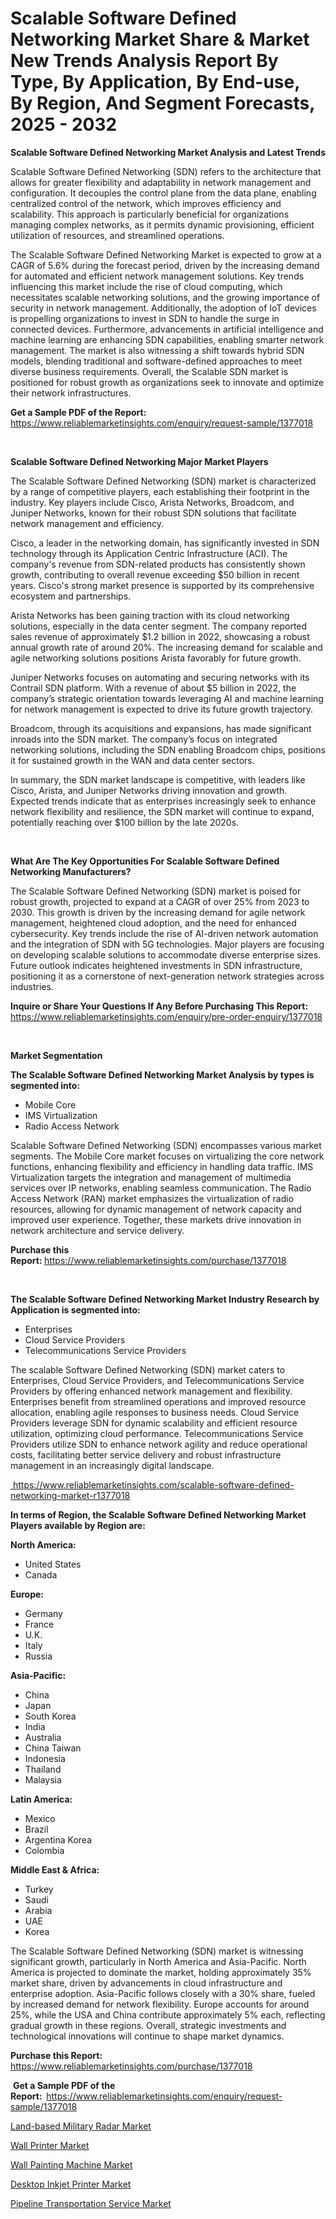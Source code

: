 <p><h1>Scalable Software Defined Networking Market Share & Market New Trends Analysis Report By Type, By Application, By End-use, By Region, And Segment Forecasts, 2025 - 2032</h1></p><p><strong>Scalable Software Defined Networking Market Analysis and Latest Trends</strong></p>
<p><p>Scalable Software Defined Networking (SDN) refers to the architecture that allows for greater flexibility and adaptability in network management and configuration. It decouples the control plane from the data plane, enabling centralized control of the network, which improves efficiency and scalability. This approach is particularly beneficial for organizations managing complex networks, as it permits dynamic provisioning, efficient utilization of resources, and streamlined operations.</p><p>The Scalable Software Defined Networking Market is expected to grow at a CAGR of 5.6% during the forecast period, driven by the increasing demand for automated and efficient network management solutions. Key trends influencing this market include the rise of cloud computing, which necessitates scalable networking solutions, and the growing importance of security in network management. Additionally, the adoption of IoT devices is propelling organizations to invest in SDN to handle the surge in connected devices. Furthermore, advancements in artificial intelligence and machine learning are enhancing SDN capabilities, enabling smarter network management. The market is also witnessing a shift towards hybrid SDN models, blending traditional and software-defined approaches to meet diverse business requirements. Overall, the Scalable SDN market is positioned for robust growth as organizations seek to innovate and optimize their network infrastructures.</p></p>
<p><strong>Get a Sample PDF of the Report:&nbsp;</strong> <a href="https://www.reliablemarketinsights.com/enquiry/request-sample/1377018?utm_campaign=2240&utm_medium=2&utm_source=Github&utm_content=ia&utm_term=28032025&utm_id=scalable-software-defined-networking">https://www.reliablemarketinsights.com/enquiry/request-sample/1377018</a></p>
<p>&nbsp;</p>
<p><strong>Scalable Software Defined Networking Major Market Players</strong></p>
<p><p>The Scalable Software Defined Networking (SDN) market is characterized by a range of competitive players, each establishing their footprint in the industry. Key players include Cisco, Arista Networks, Broadcom, and Juniper Networks, known for their robust SDN solutions that facilitate network management and efficiency.</p><p>Cisco, a leader in the networking domain, has significantly invested in SDN technology through its Application Centric Infrastructure (ACI). The company's revenue from SDN-related products has consistently shown growth, contributing to overall revenue exceeding $50 billion in recent years. Cisco's strong market presence is supported by its comprehensive ecosystem and partnerships.</p><p>Arista Networks has been gaining traction with its cloud networking solutions, especially in the data center segment. The company reported sales revenue of approximately $1.2 billion in 2022, showcasing a robust annual growth rate of around 20%. The increasing demand for scalable and agile networking solutions positions Arista favorably for future growth.</p><p>Juniper Networks focuses on automating and securing networks with its Contrail SDN platform. With a revenue of about $5 billion in 2022, the company’s strategic orientation towards leveraging AI and machine learning for network management is expected to drive its future growth trajectory.</p><p>Broadcom, through its acquisitions and expansions, has made significant inroads into the SDN market. The company’s focus on integrated networking solutions, including the SDN enabling Broadcom chips, positions it for sustained growth in the WAN and data center sectors.</p><p>In summary, the SDN market landscape is competitive, with leaders like Cisco, Arista, and Juniper Networks driving innovation and growth. Expected trends indicate that as enterprises increasingly seek to enhance network flexibility and resilience, the SDN market will continue to expand, potentially reaching over $100 billion by the late 2020s.</p></p>
<p>&nbsp;</p>
<p><strong>What Are The Key Opportunities For Scalable Software Defined Networking Manufacturers?</strong></p>
<p><p>The Scalable Software Defined Networking (SDN) market is poised for robust growth, projected to expand at a CAGR of over 25% from 2023 to 2030. This growth is driven by the increasing demand for agile network management, heightened cloud adoption, and the need for enhanced cybersecurity. Key trends include the rise of AI-driven network automation and the integration of SDN with 5G technologies. Major players are focusing on developing scalable solutions to accommodate diverse enterprise sizes. Future outlook indicates heightened investments in SDN infrastructure, positioning it as a cornerstone of next-generation network strategies across industries.</p></p>
<p><strong>Inquire or Share Your Questions If Any Before Purchasing This Report:</strong> <a href="https://www.reliablemarketinsights.com/enquiry/pre-order-enquiry/1377018?utm_campaign=2240&utm_medium=2&utm_source=Github&utm_content=ia&utm_term=28032025&utm_id=scalable-software-defined-networking">https://www.reliablemarketinsights.com/enquiry/pre-order-enquiry/1377018</a></p>
<p>&nbsp;</p>
<p><strong>Market Segmentation</strong></p>
<p><strong>The Scalable Software Defined Networking Market Analysis by types is segmented into:</strong></p>
<p><ul><li>Mobile Core</li><li>IMS Virtualization</li><li>Radio Access Network</li></ul></p>
<p><p>Scalable Software Defined Networking (SDN) encompasses various market segments. The Mobile Core market focuses on virtualizing the core network functions, enhancing flexibility and efficiency in handling data traffic. IMS Virtualization targets the integration and management of multimedia services over IP networks, enabling seamless communication. The Radio Access Network (RAN) market emphasizes the virtualization of radio resources, allowing for dynamic management of network capacity and improved user experience. Together, these markets drive innovation in network architecture and service delivery.</p></p>
<p><strong>Purchase this Report:&nbsp;</strong><a href="https://www.reliablemarketinsights.com/purchase/1377018?utm_campaign=2240&utm_medium=2&utm_source=Github&utm_content=ia&utm_term=28032025&utm_id=scalable-software-defined-networking">https://www.reliablemarketinsights.com/purchase/1377018</a></p>
<p>&nbsp;</p>
<p><strong>The Scalable Software Defined Networking Market Industry Research by Application is segmented into:</strong></p>
<p><ul><li>Enterprises</li><li>Cloud Service Providers</li><li>Telecommunications Service Providers</li></ul></p>
<p><p>The scalable Software Defined Networking (SDN) market caters to Enterprises, Cloud Service Providers, and Telecommunications Service Providers by offering enhanced network management and flexibility. Enterprises benefit from streamlined operations and improved resource allocation, enabling agile responses to business needs. Cloud Service Providers leverage SDN for dynamic scalability and efficient resource utilization, optimizing cloud performance. Telecommunications Service Providers utilize SDN to enhance network agility and reduce operational costs, facilitating better service delivery and robust infrastructure management in an increasingly digital landscape.</p></p>
<p><a href="https://www.reliablemarketinsights.com/scalable-software-defined-networking-market-r1377018?utm_campaign=2240&utm_medium=2&utm_source=Github&utm_content=ia&utm_term=28032025&utm_id=scalable-software-defined-networking">&nbsp;https://www.reliablemarketinsights.com/scalable-software-defined-networking-market-r1377018</a></p>
<p><strong>In terms of Region, the Scalable Software Defined Networking Market Players available by Region are:</strong></p>
<p>
    <p> <strong> North America: </strong>
        <ul>
            <li>United States</li>
            <li>Canada</li>
        </ul>
        </p> 
    <p> <strong> Europe: </strong>
        <ul>
            <li>Germany</li>
            <li>France</li>
            <li>U.K.</li>
            <li>Italy</li>
            <li>Russia</li>
        </ul>
        </p> 
    <p> <strong> Asia-Pacific: </strong>
        <ul>
            <li>China</li>
            <li>Japan</li>
            <li>South Korea</li>
            <li>India</li>
            <li>Australia</li>
            <li>China Taiwan</li>
            <li>Indonesia</li>
            <li>Thailand</li>
            <li>Malaysia</li>
        </ul>
        </p> 
    <p> <strong> Latin America: </strong>
        <ul>
            <li>Mexico</li>
            <li>Brazil</li>
            <li>Argentina Korea</li>
            <li>Colombia</li>
        </ul>
        </p> 
    <p> <strong> Middle East & Africa: </strong>
        <ul>
            <li>Turkey</li>
            <li>Saudi</li>
            <li>Arabia</li>
            <li>UAE</li>
            <li>Korea</li>
        </ul>
    </p>
    </p>
<p><p>The Scalable Software Defined Networking (SDN) market is witnessing significant growth, particularly in North America and Asia-Pacific. North America is projected to dominate the market, holding approximately 35% market share, driven by advancements in cloud infrastructure and enterprise adoption. Asia-Pacific follows closely with a 30% share, fueled by increased demand for network flexibility. Europe accounts for around 25%, while the USA and China contribute approximately 5% each, reflecting gradual growth in these regions. Overall, strategic investments and technological innovations will continue to shape market dynamics.</p></p>
<p><strong>Purchase this Report: </strong><a href="https://www.reliablemarketinsights.com/purchase/1377018?utm_campaign=2240&utm_medium=2&utm_source=Github&utm_content=ia&utm_term=28032025&utm_id=scalable-software-defined-networking">https://www.reliablemarketinsights.com/purchase/1377018</a></p>
<p>&nbsp;<strong>Get a Sample PDF of the Report:&nbsp;&nbsp;</strong><a href="https://www.reliablemarketinsights.com/enquiry/request-sample/1377018?utm_campaign=2240&utm_medium=2&utm_source=Github&utm_content=ia&utm_term=28032025&utm_id=scalable-software-defined-networking">https://www.reliablemarketinsights.com/enquiry/request-sample/1377018</a></p>
<p><strong></strong></p>
<p><p><a href="https://github.com/sadaandilou/Market-Research-Report-List-1/blob/main/land-based-military-radar-market.md?utm_campaign=2240&utm_medium=2&utm_source=Github&utm_content=ia&utm_term=28032025&utm_id=scalable-software-defined-networking">Land-based Military Radar Market</a></p><p><a href="https://www.linkedin.com/pulse/market-research-report-growth-wall-printer-74-cagr-from-ursuf?utm_campaign=2240&utm_medium=2&utm_source=Github&utm_content=ia&utm_term=28032025&utm_id=scalable-software-defined-networking">Wall Printer Market</a></p><p><a href="https://www.linkedin.com/pulse/wall-painting-machine-market-evolution-78-cagr-key-trends-ztfyf?utm_campaign=2240&utm_medium=2&utm_source=Github&utm_content=ia&utm_term=28032025&utm_id=scalable-software-defined-networking">Wall Painting Machine Market</a></p><p><a href="https://www.linkedin.com/pulse/insights-desktop-inkjet-printer-market-players-size-geographical-mz8lf?utm_campaign=2240&utm_medium=2&utm_source=Github&utm_content=ia&utm_term=28032025&utm_id=scalable-software-defined-networking">Desktop Inkjet Printer Market</a></p><p><a href="https://github.com/seherlouize/Market-Research-Report-List-1/blob/main/pipeline-transportation-service-market.md?utm_campaign=2240&utm_medium=2&utm_source=Github&utm_content=ia&utm_term=28032025&utm_id=scalable-software-defined-networking">Pipeline Transportation Service Market</a></p></p>
